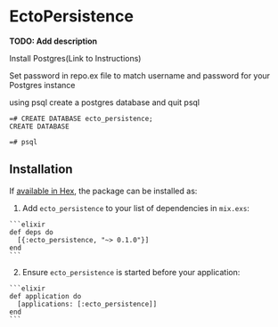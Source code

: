 # EctoPersistence

**TODO: Add description**

Install Postgres(Link to Instructions)

Set password in repo.ex file to match username and password for your Postgres instance

using psql create a postgres database and quit psql

```
=# CREATE DATABASE ecto_persistence;
CREATE DATABASE

=# psql
```


## Installation

If [available in Hex](https://hex.pm/docs/publish), the package can be installed as:

  1. Add `ecto_persistence` to your list of dependencies in `mix.exs`:

    ```elixir
    def deps do
      [{:ecto_persistence, "~> 0.1.0"}]
    end
    ```

  2. Ensure `ecto_persistence` is started before your application:

    ```elixir
    def application do
      [applications: [:ecto_persistence]]
    end
    ```


